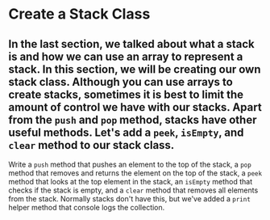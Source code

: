 # Create a Stack Class
In the last section, we talked about what a stack is and how we can use an array to represent a stack. In this section, we will be creating our own stack class. Although you can use arrays to create stacks, sometimes it is best to limit the amount of control we have with our stacks. Apart from the ```push``` and ```pop``` method, stacks have other useful methods. Let's add a ```peek```, ```isEmpty```, and ```clear``` method to our stack class.
--------------------------------------------------------------------------------------------------------------------------------
Write a ```push``` method that pushes an element to the top of the stack, a ```pop``` method that removes and returns the element on the top of the stack, a ```peek``` method that looks at the top element in the stack, an ```isEmpty``` method that checks if the stack is empty, and a ```clear``` method that removes all elements from the stack. Normally stacks don't have this, but we've added a ```print``` helper method that console logs the collection.